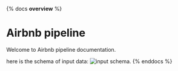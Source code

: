 {% docs __overview__ %}
# Airbnb pipeline
Welcome to Airbnb pipeline documentation.

here is the schema of input data:
![input schema]("assets/input_image.png").
{% enddocs %}